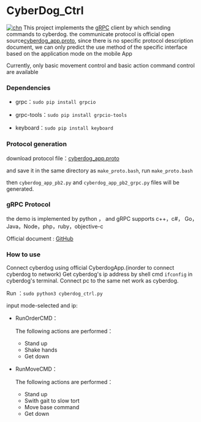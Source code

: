 # CyberDog_Ctrl
[![chn](https://img.shields.io/badge/lang-chn-green.svg)](https://github.com/Karlsx/CyberDog_Ctrl/blob/main/README.md)
This project implements the [gRPC](http://doc.oschina.net/grpc?t=58008) client by which sending commands to cyberdog. the communicate protocol is official open source[cyberdog_app.proto](https://partner-gitlab.mioffice.cn/cyberdog/athena_cyberdog/-/tree/devel/athena_common/athena_grpc/protos),  since there is no specific protocol description document, we can only predict the use method of the specific interface based on the application mode on the mobile App

Currently, only basic movement control and basic action command control are available

### Dependencies

- grpc：`sudo pip install grpcio`

- grpc-tools：`sudo pip install grpcio-tools`

- keyboard：`sudo pip install keyboard`


### Protocol generation

download protocol file：[cyberdog_app.proto](https://partner-gitlab.mioffice.cn/cyberdog/athena_cyberdog/-/tree/devel/athena_common/athena_grpc/protos)

and save it in the same directory as `make_proto.bash`, run `make_proto.bash`

then `cyberdog_app_pb2.py` and `cyberdog_app_pb2_grpc.py` files will be generated.

### gRPC Protocol

 the demo is implemented by python ， and gRPC supports c++，c#， Go，Java，Node，php，ruby，objective-c

Official document : [GitHub](https://github.com/grpc/grpc)


### How to use

Connect cyberdog using  official CyberdogApp.(inorder to connect cyberdog to network)
Get cyberdog's ip address by shell cmd `ifconfig` in cyberdog's terminal.
Connect pc to the same net work as cyberdog.

Run ：`sudo python3 cyberdog_ctrl.py`

input mode-selected and ip:

- RunOrderCMD：

  The following actions are performed：

  - Stand up
  - Shake hands
  - Get down

- RunMoveCMD：

  The following actions are performed：

  - Stand up
  - Swith gait to slow tort
  - Move  base command
  - Get down
